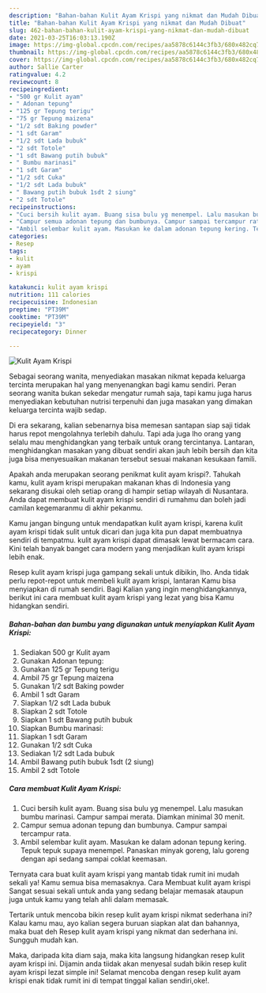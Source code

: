 ```yaml
---
description: "Bahan-bahan Kulit Ayam Krispi yang nikmat dan Mudah Dibuat"
title: "Bahan-bahan Kulit Ayam Krispi yang nikmat dan Mudah Dibuat"
slug: 462-bahan-bahan-kulit-ayam-krispi-yang-nikmat-dan-mudah-dibuat
date: 2021-03-25T16:03:13.190Z
image: https://img-global.cpcdn.com/recipes/aa5878c6144c3fb3/680x482cq70/kulit-ayam-krispi-foto-resep-utama.jpg
thumbnail: https://img-global.cpcdn.com/recipes/aa5878c6144c3fb3/680x482cq70/kulit-ayam-krispi-foto-resep-utama.jpg
cover: https://img-global.cpcdn.com/recipes/aa5878c6144c3fb3/680x482cq70/kulit-ayam-krispi-foto-resep-utama.jpg
author: Sallie Carter
ratingvalue: 4.2
reviewcount: 8
recipeingredient:
- "500 gr Kulit ayam"
- " Adonan tepung"
- "125 gr Tepung terigu"
- "75 gr Tepung maizena"
- "1/2 sdt Baking powder"
- "1 sdt Garam"
- "1/2 sdt Lada bubuk"
- "2 sdt Totole"
- "1 sdt Bawang putih bubuk"
- " Bumbu marinasi"
- "1 sdt Garam"
- "1/2 sdt Cuka"
- "1/2 sdt Lada bubuk"
- " Bawang putih bubuk 1sdt 2 siung"
- "2 sdt Totole"
recipeinstructions:
- "Cuci bersih kulit ayam. Buang sisa bulu yg menempel. Lalu masukan bumbu marinasi. Campur sampai merata. Diamkan minimal 30 menit."
- "Campur semua adonan tepung dan bumbunya. Campur sampai tercampur rata."
- "Ambil selembar kulit ayam. Masukan ke dalam adonan tepung kering. Tepuk tepuk supaya menempel. Panaskan minyak goreng, lalu goreng dengan api sedang sampai coklat keemasan."
categories:
- Resep
tags:
- kulit
- ayam
- krispi

katakunci: kulit ayam krispi 
nutrition: 111 calories
recipecuisine: Indonesian
preptime: "PT39M"
cooktime: "PT39M"
recipeyield: "3"
recipecategory: Dinner

---
```



![Kulit Ayam Krispi](https://img-global.cpcdn.com/recipes/aa5878c6144c3fb3/680x482cq70/kulit-ayam-krispi-foto-resep-utama.jpg)

Sebagai seorang wanita, menyediakan masakan nikmat kepada keluarga tercinta merupakan hal yang menyenangkan bagi kamu sendiri. Peran seorang  wanita bukan sekedar mengatur rumah saja, tapi kamu juga harus menyediakan kebutuhan nutrisi terpenuhi dan juga masakan yang dimakan keluarga tercinta wajib sedap.

Di era  sekarang, kalian sebenarnya bisa memesan santapan siap saji tidak harus repot mengolahnya terlebih dahulu. Tapi ada juga lho orang yang selalu mau menghidangkan yang terbaik untuk orang tercintanya. Lantaran, menghidangkan masakan yang dibuat sendiri akan jauh lebih bersih dan kita juga bisa menyesuaikan makanan tersebut sesuai makanan kesukaan famili. 



Apakah anda merupakan seorang penikmat kulit ayam krispi?. Tahukah kamu, kulit ayam krispi merupakan makanan khas di Indonesia yang sekarang disukai oleh setiap orang di hampir setiap wilayah di Nusantara. Anda dapat membuat kulit ayam krispi sendiri di rumahmu dan boleh jadi camilan kegemaranmu di akhir pekanmu.

Kamu jangan bingung untuk mendapatkan kulit ayam krispi, karena kulit ayam krispi tidak sulit untuk dicari dan juga kita pun dapat membuatnya sendiri di tempatmu. kulit ayam krispi dapat dimasak lewat bermacam cara. Kini telah banyak banget cara modern yang menjadikan kulit ayam krispi lebih enak.

Resep kulit ayam krispi juga gampang sekali untuk dibikin, lho. Anda tidak perlu repot-repot untuk membeli kulit ayam krispi, lantaran Kamu bisa menyiapkan di rumah sendiri. Bagi Kalian yang ingin menghidangkannya, berikut ini cara membuat kulit ayam krispi yang lezat yang bisa Kamu hidangkan sendiri.

<!--inarticleads1-->

##### Bahan-bahan dan bumbu yang digunakan untuk menyiapkan Kulit Ayam Krispi:

1. Sediakan 500 gr Kulit ayam
1. Gunakan  Adonan tepung:
1. Gunakan 125 gr Tepung terigu
1. Ambil 75 gr Tepung maizena
1. Gunakan 1/2 sdt Baking powder
1. Ambil 1 sdt Garam
1. Siapkan 1/2 sdt Lada bubuk
1. Siapkan 2 sdt Totole
1. Siapkan 1 sdt Bawang putih bubuk
1. Siapkan  Bumbu marinasi:
1. Siapkan 1 sdt Garam
1. Gunakan 1/2 sdt Cuka
1. Sediakan 1/2 sdt Lada bubuk
1. Ambil  Bawang putih bubuk 1sdt (2 siung)
1. Ambil 2 sdt Totole




<!--inarticleads2-->

##### Cara membuat Kulit Ayam Krispi:

1. Cuci bersih kulit ayam. Buang sisa bulu yg menempel. Lalu masukan bumbu marinasi. Campur sampai merata. Diamkan minimal 30 menit.
1. Campur semua adonan tepung dan bumbunya. Campur sampai tercampur rata.
1. Ambil selembar kulit ayam. Masukan ke dalam adonan tepung kering. Tepuk tepuk supaya menempel. Panaskan minyak goreng, lalu goreng dengan api sedang sampai coklat keemasan.




Ternyata cara buat kulit ayam krispi yang mantab tidak rumit ini mudah sekali ya! Kamu semua bisa memasaknya. Cara Membuat kulit ayam krispi Sangat sesuai sekali untuk anda yang sedang belajar memasak ataupun juga untuk kamu yang telah ahli dalam memasak.

Tertarik untuk mencoba bikin resep kulit ayam krispi nikmat sederhana ini? Kalau kamu mau, ayo kalian segera buruan siapkan alat dan bahannya, maka buat deh Resep kulit ayam krispi yang nikmat dan sederhana ini. Sungguh mudah kan. 

Maka, daripada kita diam saja, maka kita langsung hidangkan resep kulit ayam krispi ini. Dijamin anda tiidak akan menyesal sudah bikin resep kulit ayam krispi lezat simple ini! Selamat mencoba dengan resep kulit ayam krispi enak tidak rumit ini di tempat tinggal kalian sendiri,oke!.

